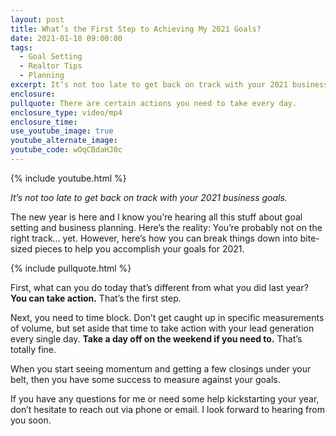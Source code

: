 ```yaml
---
layout: post
title: What’s the First Step to Achieving My 2021 Goals?
date: 2021-01-18 09:00:00
tags:
  - Goal Setting
  - Realtor Tips
  - Planning
excerpt: It’s not too late to get back on track with your 2021 business goals.
enclosure:
pullquote: There are certain actions you need to take every day.
enclosure_type: video/mp4
enclosure_time:
use_youtube_image: true
youtube_alternate_image:
youtube_code: wOqCBdaHJ0c
---
```


{% include youtube.html %}

*It’s not too late to get back on track with your 2021 business goals.*

The new year is here and I know you’re hearing all this stuff about goal setting and business planning. Here’s the reality: You’re probably not on the right track… yet. However, here’s how you can break things down into bite-sized pieces to help you accomplish your goals for 2021.

{% include pullquote.html %}

First, what can you do today that’s different from what you did last year? **You can take action.** That’s the first step.

Next, you need to time block. Don’t get caught up in specific measurements of volume, but set aside that time to take action with your lead generation every single day. **Take a day off on the weekend if you need to.** That’s totally fine.&nbsp;

When you start seeing momentum and getting a few closings under your belt, then you have some success to measure against your goals.

If you have any questions for me or need some help kickstarting your year, don’t hesitate to reach out via phone or email. I look forward to hearing from you soon.
